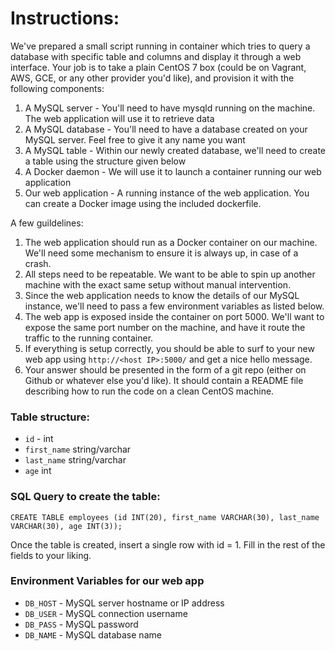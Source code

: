 # Instructions:

We've prepared a small script running in container which tries to query a database with specific table and columns and display it through a web interface.
Your job is to take a plain CentOS 7 box (could be on Vagrant, AWS, GCE, or any other provider you'd like), and provision it with the following components:

1. A MySQL server - You'll need to have mysqld running on the machine. The web application will use it to retrieve data
2. A MySQL database - You'll need to have a database created on your MySQL server. Feel free to give it any name you want
3. A MySQL table - Within our newly created database, we'll need to create a table using the structure given below
4. A Docker daemon - We will use it to launch a container running our web application
4. Our web application - A running instance of the web application. You can create a Docker image using the included dockerfile.

A few guildelines:

1. The web application should run as a Docker container on our machine. We'll need some mechanism to ensure it is always up, in case of a crash.
2. All steps need to be repeatable. We want to be able to spin up another machine with the exact same setup without manual intervention.
3. Since the web application needs to know the details of our MySQL instance, we'll need to pass a few environment variables as listed below.
4. The web app is exposed inside the container on port 5000. We'll want to expose the same port number on the machine, and have it route the traffic to the running container.
5. If everything is setup correctly, you should be able to surf to your new web app using `http://<host IP>:5000/` and get a nice hello message.
6. Your answer should be presented in the form of a git repo (either on Github or whatever else you'd like). It should contain a README file describing how to run the code on a clean CentOS machine.


### Table structure:

 - `id` - int
 - `first_name` string/varchar
 - `last_name` string/varchar
 - `age` int

### SQL Query to create the table:
```
CREATE TABLE employees (id INT(20), first_name VARCHAR(30), last_name VARCHAR(30), age INT(3));
```
Once the table is created, insert a single row with id = 1. Fill in the rest of the fields to your liking.


### Environment Variables for our web app
 - `DB_HOST` - MySQL server hostname or IP address
 - `DB_USER` - MySQL connection username
 - `DB_PASS` - MySQL password
 - `DB_NAME` - MySQL database name
 

